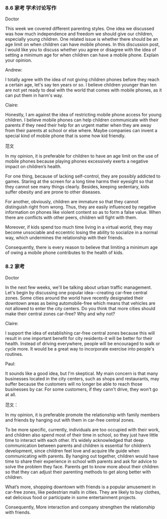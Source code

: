 ### 8.6 家考 学术讨论写作

Doctor

This week we covered different parenting styles. One idea we discussed was how much independence and freedom we should give our children, especially young children. One related issue is whether there should be an age limit on when children can have mobile phones. In this discussion post, I would like you to discuss whether you agree or disagree with the idea of setting a minimum age for when children can have a mobile phone. Explain your opinion.

Andrew:

I totally agree with the idea of not giving children phones before they reach a certain age, let's say ten years or so. l believe children younger than ten are not yet ready to deal with the world that comes with mobile phones, as it can put them in harm's way.

Claire:

Honestly, I am against the idea of restricting mobile phone access for young children. I believe mobile phones can help children communicate with their parents if they need their help for an urgent matter when they are away from their parents at school or else where. Maybe companies can invent a special kind of mobile phone that is some how kid friendly.

范文

In my opinion, it is preferable for children to have an age limit on the use of mobile phones because playing phones excessively exerts a negative impact on children’s health. 

For one thing, because of lacking self-control, they are possibly addicted to games. Staring at the screen for a long time harms their eyesight so that they cannot see many things clearly. Besides, keeping sedentary, kids suffer obesity and are prone to other diseases. 

For another, obviously, children are immature so that they cannot distinguish right from wrong. Thus, they are easily influenced by negative information on phones like violent content so as to form a false value. When there are conflicts with other peers, children will fight with them. 

Moreover, if kids spend too much time living in a virtual world, they may become unsociable and eccentric losing the ability to socialize in a normal way, which undermines the relationship with their friends. 

Consequently, there is every reason to believe that limiting a minimum age of owing a mobile phone contributes to the health of kids.

### 8.2 家考

Doctor

In the next few weeks, we'll be talking about urban traffic management. Let's begin by discussing one popular idea--creating car-free central zones. Some cities around the world have recently designated their downtown areas as being automobile-free which means that vehicles are not allowed to enter the city centers. Do you think that more cities should make their central zones car-free? Why and why not?

Claire:

I support the idea of establishing car-free central zones because this will result in one important benefit for city residents-it will be better for their health. Instead of driving everywhere, people will be encouraged to walk or cycle more. It would be a great way to incorporate exercise into people's routines.

Paul:

It sounds like a good idea, but I'm skeptical. My main concern is that many businesses located in the city centers, such as shops and restaurants, may suffer because the customers will no longer be able to reach those businesses by car. For some customers, if they cann't drive, they won't go at all.

范文：

In my opinion, it is preferable promote the relationship with family members and friends by hanging out with them in car-free central zones. 

To be more specific, currently, individuals are too occupied with their work, and children also spend most of their time in school, so they just have little time to interact with each other. It’s widely acknowledged that deep communication between parents and children is essential for children’s development, since children feel love and acquire life guide when communicating with parents. By hanging out together, children would have time to share their experience in school with parents and ask for advice to solve the problem they face. Parents get to know more about their children so that they can adjust their parenting methods to get along better with children. 

What’s more, shopping downtown with friends is a popular amusement in car-free zones, like pedestrian malls in cities. They are likely to buy clothes, eat delicious food or participate in some entertainment projects. 

Consequently, More interaction and company strengthen the relationship with friends.